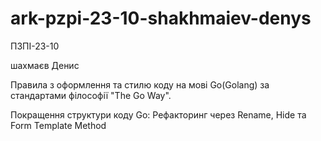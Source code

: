 # ark-pzpi-23-10-shakhmaiev-denys

ПЗПІ-23-10

шахмаєв Денис

Правила з оформлення та стилю коду на мові Go(Golang) за стандартами філософії "The Go Way".

Покращення структури коду Go: Рефакторинг через Rename, Hide та Form Template Method
